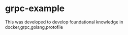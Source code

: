 # grpc-example
This was developed to develop foundational knowledge in docker,grpc,golang,protofile
